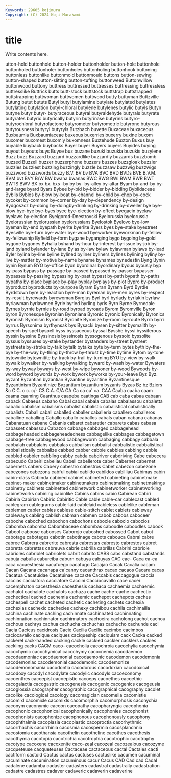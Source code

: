 ```yaml
---
Keywords: 29605 kojimura
Copyright: (C) 2024 Koji Murakami
---
```


# title

Write contents here.



utton-hold buttonhold button-holder buttonholder button-hole buttonhole buttonholed
buttonholer buttonholes buttonholing buttonhook buttoning buttonless buttonlike buttonmold buttonmould buttons
button-sewing button-shaped button-slitting button-tufting buttonweed Buttonwillow buttonwood buttony buttress buttressed
buttresses buttressing buttressless buttresslike Buttrick butts butt-stock buttstock buttstrap buttstrapped
buttstrapping buttwoman buttwomen buttwood butty buttyman Buttzville Butung butut bututs
Butyl butyl butylamine butylate butylated butylates butylating butylation butyl-chloral butylene
butylenes butylic butyls Butyn butyne butyr butyr- butyraceous butyral butyraldehyde
butyrals butyrate butyrates butyric butyrically butyrin butyrinase butyrins butyro- butyrochloral
butyrolactone butyrometer butyrometric butyrone butyrous butyrousness butyryl butyryls Butzbach buvette
Buxaceae buxaceous Buxbaumia Buxbaumiaceae buxeous buxerries buxerry buxine buxom buxomer
buxomest buxomly buxomness Buxtehude Buxton Buxus buy buyable buyback buybacks
Buyer buyer Buyers buyers Buyides buying buyout buyouts buys Buyse
buz buzane buzuki buzukia buzukis buzylene Buzz buzz Buzzard buzzard
buzzardlike buzzardly buzzards buzzbomb buzzed Buzzell buzzer buzzerphone buzzers buzzes
buzzgloak buzzier buzzies buzziest buzzing buzzingly buzzle buzzsaw buzzwig buzzwigs
buzzword buzzwords buzzy B.V. BV bv BVA BVC BVD BVDs
BVE B.V.M. BVM bvt BVY B/W BW bwana bwanas BWC
BWG BWI BWM BWR BWT BWTS BWV BX bx bx.
bxs -by by by- by-alley by-altar Byam by-and-by by-and-large byard
Byars Bybee by-bid by-bidder by-bidding Byblidaceae Byblis Byblos by-blow by-boat
by-channel by-child by-chop by-cock bycoket by-common by-corner by-day by-dependency by-design
Bydgoszcz by-doing by-doingby-drinking by-drinking by-dweller bye bye-blow bye-bye bye-byes byee
bye-election by-effect byegaein byelaw byelaws by-election Byelgorod-Dnestrovski Byelorussia byelorussia Byelorussian
byelorussian byelorussians Byelostok Byelovo bye-low byeman by-end byepath byerite byerlite
Byers byes bye-stake byestreet Byesville bye-turn bye-water bye-wood byeworker byeworkman
by-fellow by-fellowship Byfield by-form bygane byganging bygo bygoing by-gold bygone
bygones Byhalia byhand by-hour by-interest by-issue by-job by-land byland bylander
by-lane Bylas by-law bylaw bylawman bylaws by-lead Byler bylina by-line
byline bylined byliner byliners bylines bylining byliny by-live by-matter by-motive
by-name byname bynames bynedestin Byng Bynin bynin Bynum BYO by-office
byon byordinar byordinary byous byously byp by-pass bypass by-passage by-passed
bypassed by-passer bypasser bypasses by-passing bypassing by-past bypast by-path bypath
by-paths bypaths by-place byplace by-play byplay byplays by-plot Bypro by-product
byproduct byproducts by-purpose Byram Byran Byrann Byrd Byrdie Byrdstown byre
by-reaction byre-man byreman byre-men byres by-respect by-result byrewards byrewoman Byrgius
Byrl byrl byrlady byrlakin byrlaw byrlawman byrlawmen Byrle byrled byrling
byrls Byrn Byrne Byrnedale Byrnes byrnie byrnies by-road byroad byroads
Byrom Byromville Byron byron Byronesque Byronian Byroniana Byronic byronic Byronically
Byronics Byronish Byronism Byronist Byronite Byronize by-room by-route Byrrh byrri
byrrus Byrsonima byrthynsak bys Bysacki bysen by-sitter bysmalith by-speech by-spel
byspell byss byssaceous byssal Bysshe byssi byssiferous byssin byssine Byssinosis
byssinosis byssogenous byssoid byssolite byssus byssuses by-stake bystander bystanders by-street
bystreet bystreets by-stroke by-talk bytalk bytalks byte by-term bytes byth
by-the-bye by-the-way by-thing by-throw by-thrust by-time bytime Bytom by-tone bytownite
bytownitite by-track by-trail by-turning BYU by-view by-walk bywalk bywalker by-walking
bywalking byward by-wash by-water Bywaters by-way byway byways by-west by-wipe
bywoner by-wood Bywoods by-word byword bywords by-work bywork byworks by-your-leave
Byz Byz. byzant Byzantian byzantian Byzantine byzantine Byzantinesque Byzantinism Byzantinize
Byzantium byzantium byzants Byzas Bz bz Bziers &c C C.
c c. c/- C3 C.A. C/A CA Ca ca ca'
ca. CAA Caaba caaba caam caama caaming Caanthus caapeba caatinga
CAB cab caba cabaa cabaan caback Cabaeus cabaho Cabal cabal
cabala cabalas cabalassou cabaletta cabalic cabalism cabalisms cabalist cabalistic cabalistical
cabalistically cabalists Caball caball caballed caballer caballeria caballero caballeros caballine
caballing Caballo caballo caballos cabals caban cabana cabanas Cabanatuan cabane
Cabanis cabaret cabaretier cabarets cabas cabasa cabasset cabassou Cabazon cabbage
cabbaged cabbagehead cabbageheaded cabbageheadedness cabbagelike cabbages cabbagetown cabbage-tree cabbagewood cabbageworm
cabbaging cabbagy cabbala cabbalah cabbalahs cabbalas cabbalism cabbalist cabbalistic cabbalistical
cabbalistically cabbalize cabbed cabber cabbie cabbies cabbing cabble cabbled cabbler
cabbling cabby cabda cabdriver cabdriving Cabe cabecera cabecudo Cabeiri cabeliau
Cabell cabellerote caber Cabernet cabernet cabernets cabers Cabery cabestro cabestros
Cabet cabezon cabezone cabezones cabezons cabful cabiai cabildo cabildos cabilliau
Cabimas cabin cabin-class Cabinda cabined cabinet cabineted cabineting cabinetmake cabinet-maker
cabinetmaker cabinetmakers cabinetmaking cabinetmakings cabinetry cabinets cabinetted cabinetwork cabinetworker cabinetworking
cabinetworks cabining cabinlike Cabins cabins cabio Cabirean Cabiri Cabiria Cabirian
Cabiric Cabiritic Cable cable cable-car cablecast cabled cablegram cablegrams cable-laid
cablelaid cableless cablelike cableman cablemen cabler cables cablese cable-stitch cablet
cablets cableway cableways cabling cablish cabman cabmen cabob cabobs caboceer
caboche caboched cabochon cabochons cabocle caboclo caboclos Cabomba cabomba Cabombaceae
cabombas caboodle caboodles cabook Cabool caboose cabooses Caborojo caboshed cabossed
Cabot cabot cabotage cabotages cabotin cabotinage cabots cabouca Cabral cabre
cabree Cabrera cabrerite cabresta cabrestas cabresto cabrestos cabret cabretta cabrettas
cabreuva cabrie cabrilla cabrillas Cabrini cabriole cabrioles cabriolet cabriolets cabrit
cabrito CABS cabs cabstand cabstands cabuja cabulla cabureiba caburn cabuya
cabuyas CAC cac- Caca ca-ca caca cacaesthesia cacafuego cacafugo Cacajao
Cacak Cacalia cacam Cacan Cacana cacanapa ca'canny cacanthrax cacao cacaos
Cacara cacas Cacatua Cacatuidae Cacatuinae cacaxte Caccabis caccagogue caccia caccias
cacciatora cacciatore Caccini Cacciocavallo cace cacei cacemphaton cacesthesia cacesthesis cachaca
cachaemia cachaemic cachalot cachalote cachalots cachaza cache cache-cache cachectic cachectical
cached cachemia cachemic cachepot cachepots caches cachespell cachet cacheted cachetic
cacheting cachets cachexia cachexias cachexic cachexies cachexy cachibou cachila cachimailla
cachina cachinate caching cachinnate cachinnated cachinnating cachinnation cachinnator cachinnatory cachoeira
cacholong cachot cachou cachous cachrys cachua cachucha cachuchas cachucho cachunde
caci Cacia Cacicus cacidrosis Cacie Cacilia Cacilie cacimbo cacimbos caciocavallo
cacique caciques caciqueship caciquism cack Cacka cacked cackerel cack-handed cacking
cackle cackled cackler cacklers cackles cackling cacks CACM caco- cacocholia
cacochroia cacochylia cacochymia cacochymic cacochymical cacochymy cacocnemia cacodaemon cacodaemoniac cacodaemonial
cacodaemonic cacodemon cacodemonia cacodemoniac cacodemonial cacodemonic cacodemonize cacodemonomania cacodontia cacodorous
cacodoxian cacodoxical cacodoxy cacodyl cacodylate cacodylic cacodyls cacoeconomy cacoenthes cacoepist
cacoepistic cacoepy cacoethes cacoethic cacogalactia cacogastric cacogenesis cacogenic cacogenics cacogeusia
cacoglossia cacographer cacographic cacographical cacography cacolet cacolike cacological cacology cacomagician
cacomelia cacomistle cacomixl cacomixle cacomixls cacomorphia cacomorphosis caconychia caconym caconymic
cacoon cacopathy cacopharyngia cacophonia cacophonic cacophonical cacophonically cacophonies cacophonist cacophonists
cacophonize cacophonous cacophonously cacophony cacophthalmia cacoplasia cacoplastic cacoproctia cacorhythmic cacorrhachis
cacorrhinia cacosmia cacospermia cacosplanchnia cacostomia cacothansia cacothelin cacotheline cacothes cacothesis
cacothymia cacotopia cacotrichia cacotrophia cacotrophic cacotrophy cacotype cacoxene cacoxenite caco-zeal
cacozeal cacozealous cacozyme cacqueteuse cacqueteuses Cactaceae cactaceous cactal Cactales cacti
cactiform cactoid Cactus cactus cactuses cactuslike cacumen cacuminal cacuminate cacumination
cacuminous cacur Cacus CAD Cad cad Cadal cadalene cadamba cadaster
cadasters cadastral cadastrally cadastration cadastre cadastres cadaver cadaveric cadaverin cadaverine
